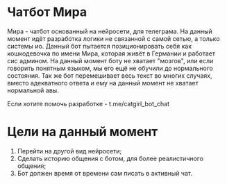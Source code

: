 # Чатбот Мира
Мира - чатбот основанный на нейросети, для телеграма.
На данный момент идёт разработка логики не связанной с самой сетью, а только системы ио.
Данный бот пытается позиционировать себя как кошкодевочка по имени Мира, которая живёт в Германии и работает сис админом.
На данный момент боту не хватает "мозгов", или если говорить понятным языком, мы его ещё не обучили до нормального состояния.
Так же бот перемешивает весь текст во многих случаях, вместо адекватного ответа и ему на данный момент не хватает нормальной авы.

Если хотите помочь разработке - t.me/catgirl_bot_chat

# Цели на данный момент
1. Перейти на другой вид нейросети;
2. Сделать историю общения с ботом, для более реалистичного общения;
3. Бот должен время от времени сам писать в активный чат.
